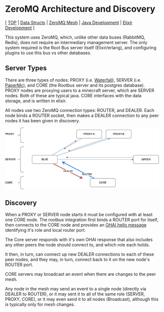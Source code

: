 # ZeroMQ Architecture and Discovery

[
[TOP](../README.md) |
[Data Structs](data-structs.md) |
[ZeroMQ Mesh](zeromq-mesh.md) |
[Java Development](java.md) |
[Elixir Development](elixir.md)
]

This system uses ZeroMQ, which, unlike other data buses (RabbitMQ, Redis), does
not require an intermediary management server.  The only system required is
the Root Bus server itself (Elixir/erlang), and configuring plugins to use this
bus vs other databases.

## Server Types

There are three types of nodes:
  PROXY (i.e. [Waterfall](https://papermc.io/downloads#Waterfall)),
  SERVER (i.e. [PaperMc](https://papermc.io/)),
  and CORE (the Rootbus server and its postgres database).  PROXY nodes are
proxying users to a minecraft server, which are SERVER nodes.  Both of these
are typical java.  CORE interfaces with the data storage, and is written in
elixir.

All nodes use two ZeroMQ connection types: ROUTER, and DEALER.  Each
node binds a ROUTER socket, then makes a DEALER connection to any peer nodes
it has been given in discovery.

![ZeroMQ Mesh](zeromq-mesh.webp)

## Discovery

When a PROXY or SERVER node starts it must be configured with at least one
CORE node.  The rootbus integration first binds a ROUTER port for itself,
then connects to the CORE node and provides an [OHAI hello message](../protobuf/msg/ohai.proto) identifying
it's role and local router port.

The Core server responds with it's own OHAI response that also includes any
other peers the node should connect to, and which role each holds.

It then, in turn, can connect up new DEALER connections to each of these peer
nodes, and they may, in turn, connect back to it on the new node's ROUTER port.

CORE servers may broadcast an event when there are changes to the peer mesh.

Any node in the mesh may send an event to a single node (directly via DEALER to
ROUTER), or it may sent it to all of the same role (SERVER, PROXY, CORE), or
it may even send it to all nodes (Broadcast), although this is typically only
for mesh changes.
